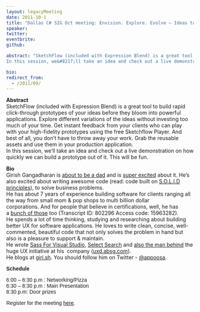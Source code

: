 ```yaml
---
layout: legacyMeeting
date: 2011-10-1
title: "Dallas C# SIG Oct meeting: Envision. Explore. Evolve – Ideas to Prototypes in minutes using SketchFlow"
speaker:
twitter:
eventbrite:
github:

abstract: "SketchFlow (included with Expression Blend) is a great tool to build rapid click-through prototypes of your ideas before they bloom into powerful applications. Explore different variations of the ideas without investing too much of your time. Get instant feedback from your clients who can play with your high-fidelity prototypes using the free Sketchflow Player. And best of all, you don&#8217;t have to throw away your work. Grab the reusable assets and use them in your production application.<br />
In this session, we&#8217;ll take an idea and check out a live demonstration on how quickly we can build a prototype out of it. This will be fun."

bio:
redirect_from:
  - /2011/09/
---
```


<p><strong><strong>Abstract<br />
</strong></strong>SketchFlow (included with Expression Blend) is a great tool to build rapid click-through prototypes of your ideas before they bloom into powerful applications. Explore different variations of the ideas without investing too much of your time. Get instant feedback from your clients who can play with your high-fidelity prototypes using the free Sketchflow Player. And best of all, you don&#8217;t have to throw away your work. Grab the reusable assets and use them in your production application.<br />
In this session, we&#8217;ll take an idea and check out a live demonstration on how quickly we can build a prototype out of it. This will be fun.</p>
<p><strong>Bio<br />
</strong>Girish Gangadharan is&nbsp;<a href="http://giri.sh/2011/06/19/this-fathers-day-ive-got-something-very-important-to-say/">about to be a dad</a> and is&nbsp;<a href="https://twitter.com/#!/appoosa/status/82529054254837760">super excited</a> about it. He&#8217;s also excited about writing awesome code (read: code built on&nbsp;<a href="http://en.wikipedia.org/wiki/SOLID_%28object-oriented_design%29">S.O.L.I.D principles</a>), to solve business problems.<br />
He has about 7 years of experience building software for clients ranging all the way from small mom &amp; pop shops to multi billion dollar corporations.&nbsp;And for people that believe in certifications, well, he has a&nbsp;<a href="https://mcp.microsoft.com/authenticate/validatemcp.aspx">bunch of those</a> too (Transcript ID: 802296 Access code: 15963282).<br />
He spends a lot of time thinking, studying and researching about building better UX for software applications. He loves to write clean, concise, well-commented, beautiful code that not only solves the problem in hand but also is a pleasure to support &amp; maintain.<br />
He wrote&nbsp;<a href="http://sassforvisualstudio.com/">Sass For Visual Studio</a>,&nbsp;<a href="https://addons.mozilla.org/en-US/firefox/addon/select-search/">Select Search</a> and&nbsp;<a href="http://uxd.absg.com/about/">also the man behind</a> the huge UX initiative at his &nbsp;company (<a href="http://uxd.absg.com/">uxd.absg.com</a>).<br />
He blogs at&nbsp;<a href="http://giri.sh/">giri.sh</a>. You should follow him on Twitter -&nbsp;<a href="http://twitter.com/appoosa">@appoosa</a>.</p>
<p><span style="font-family: arial, helvetica, sans-serif;"><strong><span>Schedule</span></strong></span><span style="font-family: arial, helvetica, sans-serif;"><br />
</span></p>
<p><span style="font-family: arial, helvetica, sans-serif;">6:00 &#8211; 6:30 p.m : Networking/Pizza<br />
6:30 &#8211; 8:30 p.m : Main Presentation<br />
8:30 p.m: Door prizes </span></p>
<p><span style="font-family: arial, helvetica, sans-serif;">Register for the meeting <a href="http://www.eventbrite.com/event/2224409268">here</a>.</span></p>

